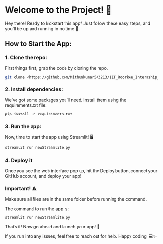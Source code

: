 # Welcome to the Project! 🎉

Hey there! Ready to kickstart this app? Just follow these easy steps, and you'll be up and running in no time 🚀.

## How to Start the App:

### 1. Clone the repo:
First things first, grab the code by cloning the repo.

```bash
git clone <https://github.com/Mithunkumar543213/IIT_Roorkee_Internship_Assignment-.git>
```

### 2. Install dependencies:
We've got some packages you’ll need. Install them using the requirements.txt file:

```bas
pip install -r requirements.txt
```
### 3. Run the app:
Now, time to start the app using Streamlit! 🖥️

```bash
streamlit run newStreamlite.py
```
### 4. Deploy it:
Once you see the web interface pop up, hit the Deploy button, connect your GitHub account, and deploy your app!

### Important! ⚠️
Make sure all files are in the same folder before running the command.

The command to run the app is:

```bash
streamlit run newStreamlite.py
```
That’s it! Now go ahead and launch your app! 🚀

If you run into any issues, feel free to reach out for help. Happy coding! 💻✨
